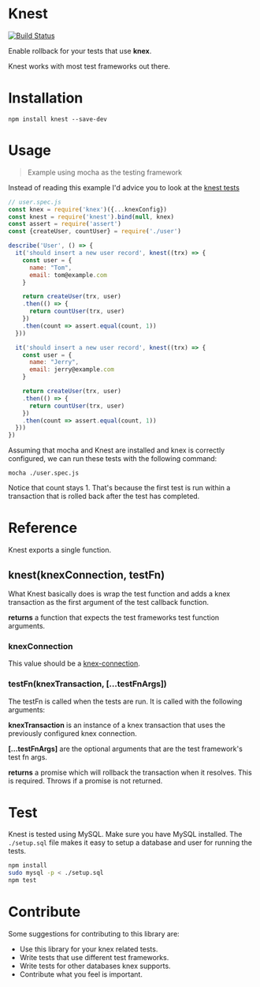 # Knest
[![Build Status](https://travis-ci.org/bas080/knest.svg?branch=master)](https://travis-ci.org/bas080/knest)

Enable rollback for your tests that use **knex**.

Knest works with most test frameworks out there.


# Installation

`npm install knest --save-dev`


# Usage

> Example using mocha as the testing framework

Instead of reading this example I'd advice you to look at the
[knest tests](./index.spec.js)

```js
// user.spec.js
const knex = require('knex')({...knexConfig})
const knest = require('knest').bind(null, knex)
const assert = require('assert')
const {createUser, countUser} = require('./user')

describe('User', () => {
  it('should insert a new user record', knest((trx) => {
    const user = {
      name: "Tom",
      email: tom@example.com
    }

    return createUser(trx, user)
    .then(() => {
      return countUser(trx, user)
    })
    .then(count => assert.equal(count, 1))
  }))

  it('should insert a new user record', knest((trx) => {
    const user = {
      name: "Jerry",
      email: jerry@example.com
    }

    return createUser(trx, user)
    .then(() => {
      return countUser(trx, user)
    })
    .then(count => assert.equal(count, 1))
  }))
})
```

Assuming that mocha and Knest are installed and knex is correctly configured, we can
run these tests with the following command:

`mocha ./user.spec.js`

Notice that count stays 1. That's because the first test is run within
a transaction that is rolled back after the test has completed.


# Reference

Knest exports a single function.

## knest(knexConnection, testFn)

What Knest basically does is wrap the test function and adds a knex transaction as
the first argument of the test callback function.

**returns** a function that expects the test frameworks test function
arguments.

### knexConnection

This value should be a [knex-connection](http://knexjs.org/#Installation-client).

### testFn(knexTransaction, [...testFnArgs])

The testFn is called when the tests are run. It is called with the following
arguments:

**knexTransaction** is an instance of a knex transaction that uses the
previously configured knex connection.

**[...testFnArgs]** are the optional arguments that are the test framework's
test fn args.

**returns** a promise which will rollback the transaction when it resolves.
This is required. Throws if a promise is not returned.

# Test

Knest is tested using MySQL. Make sure you have MySQL installed. The
`./setup.sql` file makes it easy to setup a database and user for running the
tests.

```bash
npm install
sudo mysql -p < ./setup.sql
npm test
```

# Contribute

Some suggestions for contributing to this library are:

- Use this library for your knex related tests.
- Write tests that use different test frameworks.
- Write tests for other databases knex supports.
- Contribute what you feel is important.
